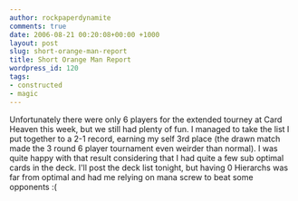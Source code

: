```yaml
---
author: rockpaperdynamite
comments: true
date: 2006-08-21 00:20:08+00:00 +1000
layout: post
slug: short-orange-man-report
title: Short Orange Man Report
wordpress_id: 120
tags:
- constructed
- magic
---
```


Unfortunately there were only 6 players for the extended tourney at Card Heaven this week, but we still had plenty of fun. I managed to take the list I put together to a 2-1 record, earning my self 3rd place (the drawn match made the 3 round 6 player tournament even weirder than normal). I was quite happy with that result considering that I had quite a few sub optimal cards in the deck. I'll post the deck list tonight, but having 0 Hierarchs was far from optimal and had me relying on mana screw to beat some opponents :(
